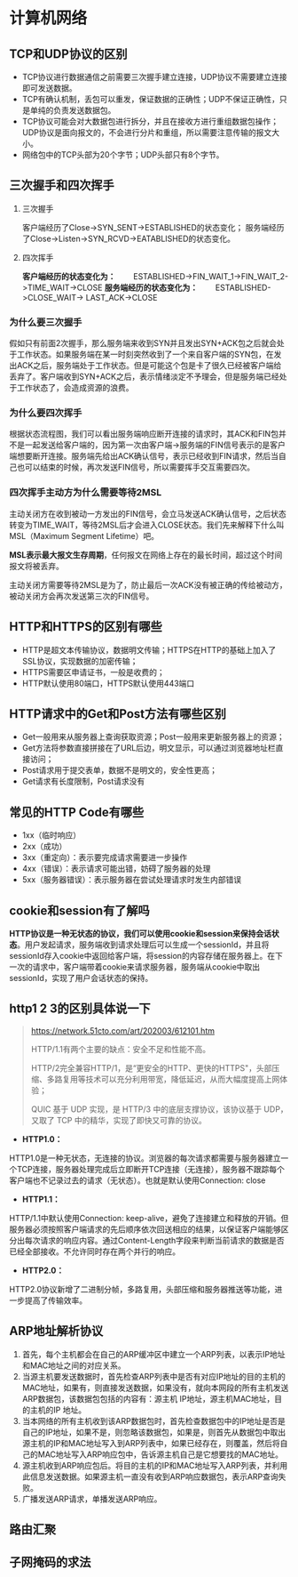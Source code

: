 # 计算机网络

## TCP和UDP协议的区别

- TCP协议进行数据通信之前需要三次握手建立连接，UDP协议不需要建立连接即可发送数据。
- TCP有确认机制，丢包可以重发，保证数据的正确性；UDP不保证正确性，只是单纯的负责发送数据包。
- TCP协议可能会对大数据包进行拆分，并且在接收方进行重组数据包操作；UDP协议是面向报文的，不会进行分片和重组，所以需要注意传输的报文大小。
- 网络包中的TCP头部为20个字节；UDP头部只有8个字节。

## 三次握手和四次挥手

1. 三次握手

   客户端经历了Close->SYN_SENT->ESTABLISHED的状态变化；
   服务端经历了Close->Listen->SYN_RCVD->EATABLISHED的状态变化。

2. 四次挥手

   **客户端经历的状态变化为：**
       ESTABLISHED->FIN_WAIT_1->FIN_WAIT_2->TIME_WAIT->CLOSE
   **服务端经历的状态变化为：**
       ESTABLISHED->CLOSE_WAIT-> LAST_ACK->CLOSE

### 为什么要三次握手

假如只有前面2次握手，那么服务端来收到SYN并且发出SYN+ACK包之后就会处于工作状态。如果服务端在某一时刻突然收到了一个来自客户端的SYN包，在发出ACK之后，服务端处于工作状态。但是可能这个包是卡了很久已经被客户端给丢弃了。客户端收到SYN+ACK之后，表示情绪淡定不予理会，但是服务端已经处于工作状态了，会造成资源的浪费。

### 为什么要四次挥手

根据状态流程图，我们可以看出服务端响应断开连接的请求时，其ACK和FIN包并不是一起发送给客户端的，因为第一次由客户端->服务端的FIN信号表示的是客户端想要断开连接。服务端先给出ACK确认信号，表示已经收到FIN请求，然后当自己也可以结束的时候，再次发送FIN信号，所以需要挥手交互需要四次。

### 四次挥手主动方为什么需要等待2MSL

主动关闭方在收到被动一方发出的FIN信号，会立马发送ACK确认信号，之后状态转变为TIME_WAIT，等待2MSL后才会进入CLOSE状态。我们先来解释下什么叫MSL（Maximum Segment Lifetime）吧。

**MSL表示最大报文生存周期**，任何报文在网络上存在的最长时间，超过这个时间报文将被丢弃。

主动关闭方需要等待2MSL是为了，防止最后一次ACK没有被正确的传给被动方，被动关闭方会再次发送第三次的FIN信号。

## HTTP和HTTPS的区别有哪些

- HTTP是超文本传输协议，数据明文传输；HTTPS在HTTP的基础上加入了SSL协议，实现数据的加密传输；
- HTTPS需要区申请证书，一般是收费的；
- HTTP默认使用80端口，HTTPS默认使用443端口

## HTTP请求中的Get和Post方法有哪些区别

- Get一般用来从服务器上查询获取资源；Post一般用来更新服务器上的资源；
- Get方法将参数直接拼接在了URL后边，明文显示，可以通过浏览器地址栏直接访问；
- Post请求用于提交表单，数据不是明文的，安全性更高；
- Get请求有长度限制，Post请求没有

## 常见的HTTP Code有哪些

- 1xx（临时响应）
- 2xx（成功）
- 3xx（重定向）：表示要完成请求需要进一步操作
- 4xx（错误）：表示请求可能出错，妨碍了服务器的处理
- 5xx（服务器错误）：表示服务器在尝试处理请求时发生内部错误

## cookie和session有了解吗

**HTTP协议是一种无状态的协议，我们可以使用cookie和session来保持会话状态**。用户发起请求，服务端收到请求处理后可以生成一个sessionId，并且将sessionId存入cookie中返回给客户端，将session的内容存储在服务器上。在下一次的请求中，客户端带着cookie来请求服务器，服务端从cookie中取出sessionId，实现了用户会话状态的保持。

## http1 2 3的区别具体说一下

> https://network.51cto.com/art/202003/612101.htm
>
> HTTP/1.1有两个主要的缺点：安全不足和性能不高。
>
> HTTP/2完全兼容HTTP/1，是“更安全的HTTP、更快的HTTPS"，头部压缩、多路复用等技术可以充分利用带宽，降低延迟，从而大幅度提高上网体验；
>
> QUIC 基于 UDP 实现，是 HTTP/3 中的底层支撑协议，该协议基于 UDP，又取了 TCP 中的精华，实现了即快又可靠的协议。

- **HTTP1.0：**

HTTP1.0是一种无状态，无连接的协议。浏览器的每次请求都需要与服务器建立一个TCP连接，服务器处理完成后立即断开TCP连接（无连接），服务器不跟踪每个客户端也不记录过去的请求（无状态）。也就是默认使用Connection: close

- **HTTP1.1：**

HTTP/1.1中默认使用Connection: keep-alive，避免了连接建立和释放的开销。但服务器必须按照客户端请求的先后顺序依次回送相应的结果，以保证客户端能够区分出每次请求的响应内容。通过Content-Length字段来判断当前请求的数据是否已经全部接收。不允许同时存在两个并行的响应。

- **HTTP2.0：**

HTTP2.0协议新增了二进制分帧，多路复用，头部压缩和服务器推送等功能，进一步提高了传输效率。

## ARP地址解析协议

1. 首先，每个主机都会在自己的ARP缓冲区中建立一个ARP列表，以表示IP地址和MAC地址之间的对应关系。
2. 当源主机要发送数据时，首先检查ARP列表中是否有对应IP地址的目的主机的MAC地址，如果有，则直接发送数据，如果没有，就向本网段的所有主机发送ARP数据包，该数据包包括的内容有：源主机 IP地址，源主机MAC地址，目的主机的IP 地址。
3. 当本网络的所有主机收到该ARP数据包时，首先检查数据包中的IP地址是否是自己的IP地址，如果不是，则忽略该数据包，如果是，则首先从数据包中取出源主机的IP和MAC地址写入到ARP列表中，如果已经存在，则覆盖，然后将自己的MAC地址写入ARP响应包中，告诉源主机自己是它想要找的MAC地址。
4. 源主机收到ARP响应包后。将目的主机的IP和MAC地址写入ARP列表，并利用此信息发送数据。如果源主机一直没有收到ARP响应数据包，表示ARP查询失败。
5. 广播发送ARP请求，单播发送ARP响应。

## 路由汇聚

## 子网掩码的求法